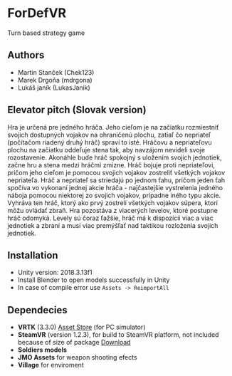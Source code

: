 
# ForDefVR

Turn based strategy game

## Authors 
- Martin Stanček (Chek123)
- Marek Drgoňa (mdrgona)
- Lukáš janík (LukasJanik)

## Elevator pitch (Slovak version)
Hra je určená pre jedného hráča. Jeho cieľom je na začiatku rozmiestniť svojich dostupných vojakov na ohraničenú plochu, zatiaľ čo nepriateľ (počítačom riadený druhý hráč) spraví to isté. Hráčovu a nepriateľovu plochu na začiatku oddeľuje stena tak, aby navzájom nevideli svoje rozostavenie. Akonáhle bude hráč spokojný s uložením svojich jednotiek, začne hru a stena medzi hráčmi zmizne. Hráč bojuje proti nepriateľovi, pričom jeho cieľom je pomocou svojich vojakov zostreliť všetkých vojakov nepriateľa. Hráč a nepriateľ sa striedajú po jednom ťahu, pričom jeden ťah spočíva vo vykonaní jednej akcie hráča - najčastejšie vystrelenia jedného náboja pomocou niektorej zo svojich vojakov, prípadne iného typu akcie. Vyhráva ten hráč, ktorý ako prvý zostrelí všetkých vojakov súpera, ktorí môžu ovládať zbraň. Hra pozostáva z viacerých levelov, ktoré postupne hráč odomyká. Levely sú čoraz ťažšie, hráč má k dispozícii viac a viac jednotiek a zbraní a musí viac premýšľať nad taktikou rozloženia svojich jednotiek.

## Installation
- Unity version: 2018.3.13f1
- Install Blender to open models successfully in Unity
- In case of compile error use `Assets -> ReimportAll`

## Dependecies

- **VRTK** (3.3.0) [Asset Store](https://assetstore.unity.com/packages/tools/integration/vrtk-virtual-reality-toolkit-vr-toolkit-64131) (for PC simulator)
- **SteamVR** (version 1.2.3), for build to SteamVR platform, not included because of size of package
[Download](https://github.com/ValveSoftware/steamvr_unity_plugin/releases/download/1.2.3/SteamVR.Plugin.unitypackage)
- **Soldiers models**
- **JMO Assets**  for weapon shooting efects
- **Village** for enviroment 







